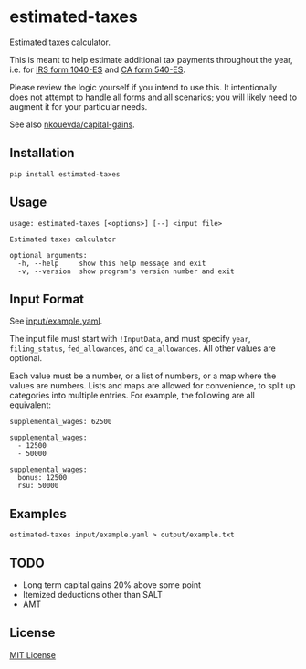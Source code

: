 # estimated-taxes

Estimated taxes calculator.

This is meant to help estimate additional tax payments throughout the year, i.e.
for [IRS form 1040-ES](https://www.irs.gov/pub/irs-pdf/f1040es.pdf) and [CA form
540-ES](https://www.ftb.ca.gov/forms/2020/2020-540-es.pdf).

Please review the logic yourself if you intend to use this. It intentionally
does not attempt to handle all forms and all scenarios; you will likely need to
augment it for your particular needs.

See also [nkouevda/capital-gains](https://github.com/nkouevda/capital-gains).

## Installation

    pip install estimated-taxes

## Usage

```
usage: estimated-taxes [<options>] [--] <input file>

Estimated taxes calculator

optional arguments:
  -h, --help     show this help message and exit
  -v, --version  show program's version number and exit
```

## Input Format

See [input/example.yaml](input/example.yaml).

The input file must start with `!InputData`, and must specify `year`,
`filing_status`, `fed_allowances`, and `ca_allowances`. All other values are
optional.

Each value must be a number, or a list of numbers, or a map where the values are
numbers. Lists and maps are allowed for convenience, to split up categories into
multiple entries. For example, the following are all equivalent:

```
supplemental_wages: 62500

supplemental_wages:
  - 12500
  - 50000

supplemental_wages:
  bonus: 12500
  rsu: 50000
```

## Examples

    estimated-taxes input/example.yaml > output/example.txt

## TODO

- Long term capital gains 20% above some point
- Itemized deductions other than SALT
- AMT

## License

[MIT License](LICENSE.txt)
